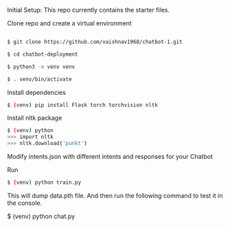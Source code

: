 Initial Setup:
This repo currently contains the starter files.

Clone repo and create a virtual environment
```bash

$ git clone https://github.com/vaishnav1968/chatbot-1.git

$ cd chatbot-deployment

$ python3 -m venv venv

$ . venv/bin/activate
```
Install dependencies
```bash
$ (venv) pip install Flask torch torchvision nltk
```
Install nltk package
```bash
$ (venv) python
>>> import nltk
>>> nltk.download('punkt')
```
Modify intents.json with different intents and responses for your Chatbot

Run
```bash
$ (venv) python train.py
```
This will dump data.pth file. And then run the following command to test it in the console.

$ (venv) python chat.py
